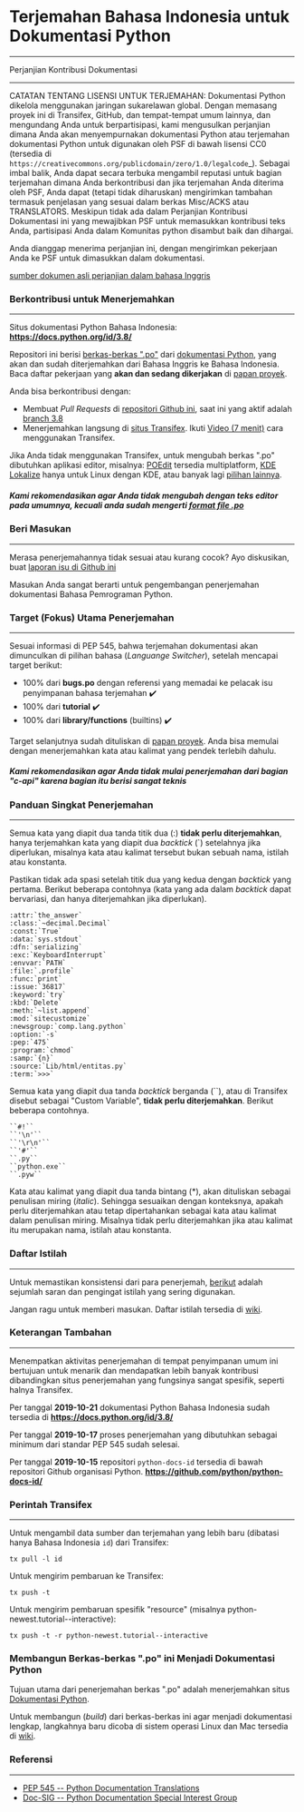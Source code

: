 # Terjemahan Bahasa Indonesia untuk Dokumentasi Python
---

Perjanjian Kontribusi Dokumentasi

---

CATATAN TENTANG LISENSI UNTUK TERJEMAHAN: Dokumentasi Python dikelola 
menggunakan jaringan sukarelawan global. Dengan memasang proyek ini 
di Transifex, GitHub, dan tempat-tempat umum lainnya, dan mengundang
Anda untuk berpartisipasi, kami mengusulkan perjanjian dimana Anda akan
menyempurnakan dokumentasi Python atau terjemahan dokumentasi 
Python untuk digunakan oleh PSF di bawah lisensi CC0
(tersedia di
`https://creativecommons.org/publicdomain/zero/1.0/legalcode`_).
Sebagai imbal balik, Anda dapat secara terbuka mengambil reputasi untuk
bagian terjemahan dimana Anda berkontribusi dan jika terjemahan Anda 
diterima oleh PSF, Anda dapat (tetapi tidak diharuskan) mengirimkan 
tambahan termasuk penjelasan yang sesuai dalam berkas Misc/ACKS atau 
TRANSLATORS. Meskipun tidak ada dalam Perjanjian Kontribusi Dokumentasi
ini yang mewajibkan PSF untuk memasukkan kontribusi teks Anda, partisipasi 
Anda dalam Komunitas python disambut baik dan dihargai.

Anda dianggap menerima perjanjian ini, dengan mengirimkan pekerjaan
Anda ke PSF untuk dimasukkan dalam dokumentasi.

[sumber dokumen asli perjanjian dalam bahasa Inggris](https://www.python.org/dev/peps/pep-0545/#setup-the-documentation-contribution-agreement)

### Berkontribusi untuk Menerjemahkan
---
Situs dokumentasi Python Bahasa Indonesia: **https://docs.python.org/id/3.8/**

Repositori ini berisi [berkas-berkas ".po"](https://www.gnu.org/software/gettext/manual/html_node/PO-Files.html) dari [dokumentasi Python](https://docs.python.org/id/3.8/), yang akan dan sudah diterjemahkan dari Bahasa Inggris ke Bahasa Indonesia. Baca daftar pekerjaan yang **akan dan sedang dikerjakan** di [papan proyek](https://github.com/python/python-docs-id/projects/1).

Anda bisa berkontribusi dengan:

* Membuat _Pull Requests_ di [repositori Github ini](https://github.com/python/python-docs-id/), saat ini yang aktif adalah [branch 3.8](https://github.com/hilmanrdn/python-docs-id/tree/3.8)
* Menerjemahkan langsung di [situs Transifex](https://www.transifex.com/python-doc/python-newest/). Ikuti [Video (7 menit)](https://youtu.be/tg5kUJB2WLA) cara menggunakan Transifex.

Jika Anda tidak menggunakan Transifex, untuk mengubah berkas ".po" dibutuhkan aplikasi editor, misalnya: [POEdit](https://poedit.net/) tersedia multiplatform, [KDE Lokalize](https://kde.org/applications/development/org.kde.lokalize) hanya untuk Linux dengan KDE, atau banyak lagi [pilihan lainnya](https://en.wikipedia.org/wiki/Comparison_of_computer-assisted_translation_tools).

##### Kami rekomendasikan agar Anda tidak mengubah dengan teks editor pada umumnya, kecuali anda sudah mengerti [format file .po](https://www.gnu.org/software/gettext/manual/html_node/PO-Files.html)

### Beri Masukan
---
Merasa penerjemahannya tidak sesuai atau kurang cocok? Ayo diskusikan, buat [laporan isu di Github ini](https://github.com/python/python-docs-id/issues)

Masukan Anda sangat berarti untuk pengembangan penerjemahan dokumentasi Bahasa Pemrograman Python.

### Target (Fokus) Utama Penerjemahan
---
Sesuai informasi di PEP 545, bahwa terjemahan dokumentasi akan dimunculkan di pilihan bahasa (_Languange Switcher_),
setelah mencapai target berikut:

* 100% dari **bugs.po** dengan referensi yang memadai ke pelacak isu penyimpanan bahasa terjemahan :heavy_check_mark:
* 100% dari **tutorial** :heavy_check_mark:
* 100% dari **library/functions** (builtins) :heavy_check_mark:

Target selanjutnya sudah dituliskan di [papan proyek](https://github.com/python/python-docs-id/projects/1#column-6851563). Anda bisa memulai dengan menerjemahkan kata atau kalimat yang pendek terlebih dahulu.

##### Kami rekomendasikan agar Anda tidak mulai penerjemahan dari bagian "c-api" karena bagian itu berisi sangat teknis

### Panduan Singkat Penerjemahan
---
Semua kata yang diapit dua tanda titik dua (:) **tidak perlu diterjemahkan**, hanya terjemahkan kata yang diapit dua *backtick* (`) setelahnya jika diperlukan, misalnya kata atau kalimat tersebut bukan sebuah nama, istilah atau konstanta.

Pastikan tidak ada spasi setelah titik dua yang kedua dengan *backtick* yang pertama. Berikut beberapa contohnya (kata yang ada dalam *backtick* dapat bervariasi, dan hanya diterjemahkan jika diperlukan).
```
:attr:`the_answer`
:class:`~decimal.Decimal`
:const:`True`
:data:`sys.stdout`
:dfn:`serializing`
:exc:`KeyboardInterrupt`
:envvar:`PATH`
:file:`.profile`
:func:`print`
:issue:`36817`
:keyword:`try`
:kbd:`Delete`
:meth:`~list.append`
:mod:`sitecustomize`
:newsgroup:`comp.lang.python`
:option:`-s`
:pep:`475`
:program:`chmod`
:samp:`{n}`
:source:`Lib/html/entitas.py`
:term:`>>>`
```

Semua kata yang diapit dua tanda *backtick* berganda (``), atau di Transifex disebut sebagai "Custom Variable",  **tidak perlu diterjemahkan**. Berikut beberapa contohnya.
```
``#!``
``'\n'``
``'\r\n'``
``'#'``
``.py``
``python.exe``
``.pyw``
```

Kata atau kalimat yang diapit dua tanda bintang (*), akan dituliskan sebagai penulisan miring (*italic*). Sehingga sesuaikan dengan konteksnya, apakah perlu diterjemahkan atau tetap dipertahankan sebagai kata atau kalimat dalam penulisan miring. Misalnya tidak perlu diterjemahkan jika atau kalimat itu merupakan nama, istilah atau konstanta.

### Daftar Istilah
---
Untuk memastikan konsistensi dari para penerjemah, [berikut](https://github.com/python/python-docs-id/wiki/Daftar-Istilah) adalah sejumlah saran dan pengingat istilah yang sering digunakan.

Jangan ragu untuk memberi masukan. Daftar istilah tersedia di [wiki](https://github.com/python/python-docs-id/wiki/Daftar-Istilah).

### Keterangan Tambahan
---
Menempatkan aktivitas penerjemahan di tempat penyimpanan umum ini bertujuan untuk menarik dan mendapatkan lebih banyak kontribusi dibandingkan situs penerjemahan yang fungsinya sangat spesifik, seperti halnya Transifex.

Per tanggal **2019-10-21** dokumentasi Python Bahasa Indonesia sudah tersedia di **https://docs.python.org/id/3.8/**

Per tanggal **2019-10-17** proses penerjemahan yang dibutuhkan sebagai minimum dari standar PEP 545 sudah selesai.

Per tanggal **2019-10-15** repositori `python-docs-id` tersedia di bawah repositori Github organisasi Python. **https://github.com/python/python-docs-id/**

### Perintah Transifex
---
Untuk mengambil data sumber dan terjemahan yang lebih baru (dibatasi hanya Bahasa Indonesia `id`) dari Transifex:
```
tx pull -l id
```

Untuk mengirim pembaruan ke Transifex:
```
tx push -t
```

Untuk mengirim pembaruan spesifik "resource" (misalnya python-newest.tutorial--interactive):
```
tx push -t -r python-newest.tutorial--interactive
```

### Membangun Berkas-berkas ".po" ini Menjadi Dokumentasi Python

Tujuan utama dari penerjemahan berkas ".po" adalah menerjemahkan situs [Dokumentasi Python](https://docs.python.org).

Untuk membangun (_build_) dari berkas-berkas ini agar menjadi dokumentasi lengkap, langkahnya baru dicoba di sistem operasi Linux dan Mac tersedia di [wiki](https://github.com/python/python-docs-id/wiki/Membangun-Dokumentasi-Python-di-Komputer).

### Referensi
---

* [PEP 545 -- Python Documentation Translations](https://www.python.org/dev/peps/pep-0545/)
* [Doc-SIG -- Python Documentation Special Interest Group](https://mail.python.org/mailman/listinfo/doc-sig)

